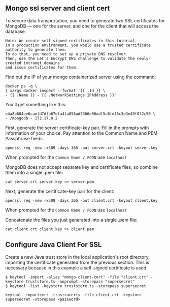 ## Mongo ssl server and client cert

To secure data transportation, you need to generate two SSL certificates for MongoDB 
— one for the server, and one for the client that will access the database.

    Note: We create self-signed certificates in this tutorial. 
    In a production environment, you would use a trusted certificate authority to generate them.
    To do that, you need to set up a private DNS resolver. 
    Then, use the Let's Encrypt DNS challenge to validate the newly-created intranet domains 
    and issue certificates for them.

Find out the IP of your mongo containerized server using the command:

    docker ps -q \
    | xargs docker inspect --format '{{ .Id }} \
    - {{ .Name }} - {{ .NetworkSettings.IPAddress }}'
    
You'll get something like this:

    e4a8b604ee6caefd7dfb67efa4fa856ad7366e06adf5c0fdf5c3e3e49f0f2c50 \
    - /mongodb - 172.17.0.2

First, generate the server certificate-key pair. 
Fill in the prompts with information of your choice. Pay attention to the Common Name and PEM Passphrase fields.

    openssl req -new -x509 -days 365 -out server.crt -keyout server.key
      
When prompted for the `Common Name / FQDN` use `localhost`

MongoDB does not accept separate key and certificate files, so combine them into a single .pem file:

    cat server.crt server.key >> server.pem

Next, generate the certificate-key pair for the client:

    openssl req -new -x509 -days 365 -out client.crt -keyout client.key

When prompted for the `Common Name / FQDN` use `localhost`

Concatenate the files you just generated into a single .pem file:

    cat client.crt client.key >> client.pem


## Configure Java Client For SSL

Create a new Java trust store in the local application's root directory, importing the certificate generated from the previous section. This is necessary because in this example a self-signed certificate is used.

    $ keytool -import -alias "mongo-client-cert" -file "client.crt" -keystore truststore.ts -noprompt -storepass "supersecret"
    $ keytool -list -keystore truststore.ts -storepass supersecret
    
    keytool -importcert -trustcacerts -file client.crt -keystore supersecret -storepass <password>
    